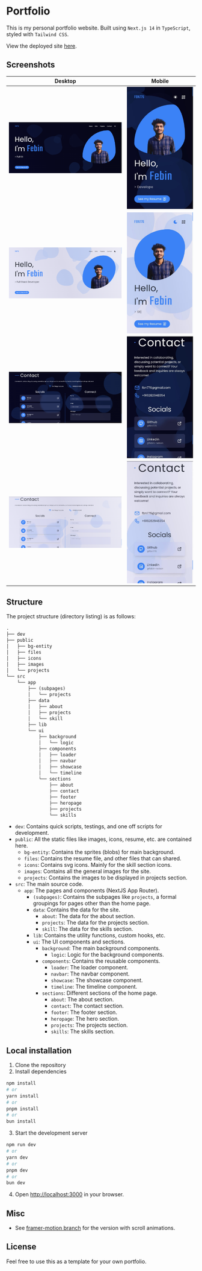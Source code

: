 # Portfolio

This is my personal portfolio website. Built using `Next.js 14` in `TypeScript`, styled with `Tailwind CSS`.

View the deployed site [here](https://febinnelson.me).


## Screenshots

| Desktop | Mobile |
|--|--|
| ![Home dark](/screenshots/desktop_home.png) |  ![Home dark](/screenshots/mobile_home.jpg) |
| ![Home light](/screenshots/desktop_home_light.png) | ![Home light](/screenshots/mobile_home_light.jpg) |
| ![Contact dark](/screenshots/desktop_contact.png) | ![Contact light](/screenshots/mobile_contact.jpg) |
| ![Contact light](/screenshots/desktop_contact_light.png) | ![Contact light](/screenshots/mobile_contact_light.jpg) |

## Structure

The project structure (directory listing) is as follows:
```
.
├── dev
├── public
│   ├── bg-entity
│   ├── files
│   ├── icons
│   ├── images
│   └── projects
└── src
    └── app
        ├── (subpages)
        │   └── projects
        ├── data
        │   ├── about
        │   ├── projects
        │   └── skill
        ├── lib
        └── ui
            ├── background
            │   └── logic
            ├── components
            │   ├── loader
            │   ├── navbar
            │   ├── showcase
            │   └── timeline
            └── sections
                ├── about
                ├── contact
                ├── footer
                ├── heropage
                ├── projects
                └── skills
```

- `dev`: Contains quick scripts, testings, and one off scripts for development.
- `public`: All the static files like images, icons, resume, etc. are contained here.
  - `bg-entity`: Contains the sprites (blobs) for main background.
  - `files`: Contains the resume file, and other files that can shared.
  - `icons`: Contains svg icons. Mainly for the skill section icons.
  - `images`: Contains all the general images for the site.
  - `projects`: Contains the images to be displayed in projects section.
- `src`: The main source code.
  - `app`: The pages and components (NextJS App Router).
	- `(subpages)`: Contains the subpages like `projects`, a formal groupings for pages other than the home page.
	- `data`: Contains the data for the site.
	  - `about`: The data for the about section.
	  - `projects`: The data for the projects section.
	  - `skill`: The data for the skills section.
	- `lib`: Contains the utility functions, custom hooks, etc.
	- `ui`: The UI components and sections.
	  - `background`: The main background components.
		- `logic`: Logic for the background components.
	  - `components`: Contains the reusable components.
		- `loader`: The loader component.
		- `navbar`: The navbar component.
		- `showcase`: The showcase component.
		- `timeline`: The timeline component.
	  - `sections`: Different sections of the home page.
		- `about`: The about section.
		- `contact`: The contact section.
		- `footer`: The footer section.
		- `heropage`: The hero section.
		- `projects`: The projects section.
		- `skills`: The skills section.

## Local installation

1. Clone the repository
2. Install dependencies

```bash
npm install
# or
yarn install
# or
pnpm install
# or
bun install
```

3. Start the development server

```bash
npm run dev
# or
yarn dev
# or
pnpm dev
# or
bun dev
```

4. Open [http://localhost:3000](http://localhost:3000) in your browser.

## Misc

- See [framer-motion branch](https://github.com/fbn776/portfolio/tree/feat--framer-motion) for the version with scroll animations.


## License

Feel free to use this as a template for your own portfolio.